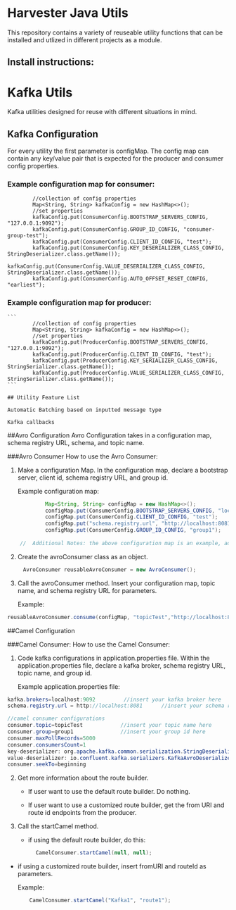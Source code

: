 # Harvester Java Utils

This repository contains a variety of reuseable utility functions that can be installed and utlized in different projects as a module.


## Install instructions: 
# Kafka Utils

Kafka utilities designed for reuse with different situations in mind.


## Kafka Configuration

For every utility the first parameter is configMap. The config map can contain any key/value pair that is expected for the producer and consumer config properties.


### Example configuration map for consumer:

```
        //collection of config properties
        Map<String, String> kafkaConfig = new HashMap<>();
        //set properties
        kafkaConfig.put(ConsumerConfig.BOOTSTRAP_SERVERS_CONFIG, "127.0.0.1:9092");
        kafkaConfig.put(ConsumerConfig.GROUP_ID_CONFIG, "consumer-group-test");
        kafkaConfig.put(ConsumerConfig.CLIENT_ID_CONFIG, "test");
        kafkaConfig.put(ConsumerConfig.KEY_DESERIALIZER_CLASS_CONFIG, StringDeserializer.class.getName());
        kafkaConfig.put(ConsumerConfig.VALUE_DESERIALIZER_CLASS_CONFIG, StringDeserializer.class.getName());
        kafkaConfig.put(ConsumerConfig.AUTO_OFFSET_RESET_CONFIG, "earliest");
```

### Example configuration map for producer:
~~~~~~~~
```
        //collection of config properties
        Map<String, String> kafkaConfig = new HashMap<>();
        //set properties
        kafkaConfig.put(ProducerConfig.BOOTSTRAP_SERVERS_CONFIG, "127.0.0.1:9092");
        kafkaConfig.put(ProducerConfig.CLIENT_ID_CONFIG, "test");
        kafkaConfig.put(ProducerConfig.KEY_SERIALIZER_CLASS_CONFIG, StringSerializer.class.getName());
        kafkaConfig.put(ProducerConfig.VALUE_SERIALIZER_CLASS_CONFIG, StringSerializer.class.getName());
```

## Utility Feature List

Automatic Batching based on inputted message type

Kafka callbacks
~~~~~~~~

##Avro Configuration
Avro Configuration takes in a configuration map, schema registry URL, schema, and topic name.

###Avro Consumer
How to use the Avro Consumer:
1) Make a configuration Map. In the configuration map, declare a bootstrap server, client id, schema registry URL, and group id.

   Example configuration map:
``` java
            Map<String, String> configMap = new HashMap<>();
            configMap.put(ConsumerConfig.BOOTSTRAP_SERVERS_CONFIG, "localhost:9092");
            configMap.put(ConsumerConfig.CLIENT_ID_CONFIG, "test");
            configMap.put("schema.registry.url", "http://localhost:8081");
            configMap.put(ConsumerConfig.GROUP_ID_CONFIG, "group1");
            
    //  Additional Notes: the above configuration map is an example, adjust the configurations according to your kafka topic.
```

2) Create the avroConsumer class as an object.

``` java
     AvroConsumer reusableAvroConsumer = new AvroConsumer();
```
3) Call the avroConsumer method. Insert your configuration map, topic name, and schema registry URL for parameters.

   Example:
``` java
reusableAvroConsumer.consume(configMap, "topicTest","http://localhost:8081");
```


##Camel Configuration

###Camel Consumer:
How to use the Camel Consumer:
1) Code kafka configurations in application.properties file. Within the application.properties file, declare a kafka broker, schema registry URL, topic name, and group id.

   Example application.properties file:
``` java
kafka.brokers=localhost:9092         //insert your kafka broker here
schema.registry.url = http://localhost:8081      //insert your schema registry URL here

//camel consumer configurations
consumer.topic=topicTest            //insert your topic name here
consumer.group=group1               //insert your group id here
consumer.maxPollRecords=5000
consumer.consumersCount=1
key-deserializer: org.apache.kafka.common.serialization.StringDeserializer
value-deserializer: io.confluent.kafka.serializers.KafkaAvroDeserializer
consumer.seekTo=beginning
``` 
2) Get more information about the route builder.

   - If user want to use the default route builder. Do nothing.

   - If user want to use a customized route builder, get the from URI and route id endpoints from the producer.


3) Call the startCamel method.
    - if using the default route builder, do this:
``` java  
         CamelConsumer.startCamel(null, null);
```
- if using a customized route builder, insert fromURI and routeId as parameters.

    Example:
 ``` java
        CamelConsumer.startCamel("Kafka1", "route1");
``` 

